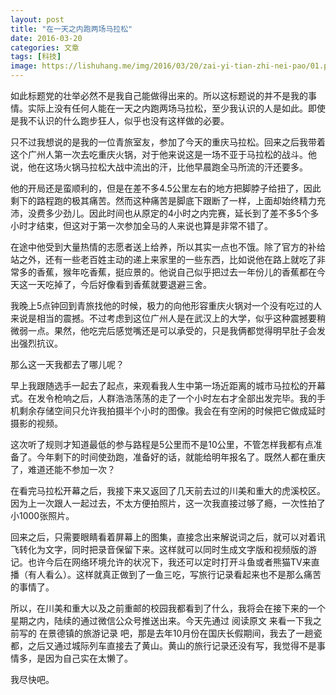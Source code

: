 ```yaml
---
layout: post
title: "在一天之内跑两场马拉松"
date: 2016-03-20
categories: 文章
tags: [科技]
image: https://lishuhang.me/img/2016/03/20/zai-yi-tian-zhi-nei-pao/01.png
---
```


如此标题党的壮举必然不是我自己能做得出来的。所以这标题说的并不是我的事情。实际上没有任何人能在一天之内跑两场马拉松，至少我认识的人是如此。即使是我不认识的什么跑步狂人，似乎也没有这样做的必要。

只不过我想说的是我的一位青旅室友，参加了今天的重庆马拉松。回来之后我带着这个广州人第一次去吃重庆火锅，对于他来说这是一场不亚于马拉松的战斗。他说，他在这场火锅马拉松大战中流出的汗，比他早晨跑全马所流的汗还要多。

他的开局还是蛮顺利的，但是在差不多4.5公里左右的地方把脚脖子给扭了，因此剩下的路程跑的极其痛苦。然而这种痛苦是脚底下跟断了一样，上面却始终精力充沛，没费多少劲儿。因此时间也从原定的4小时之内完赛，延长到了差不多5个多小时才结束，但这对于第一次参加全马的人来说也算是非常不错了。

在途中他受到大量热情的志愿者送上给养，所以其实一点也不饿。除了官方的补给站之外，还有一些老百姓主动的递上来家里的一些东西，比如说他在路上就吃了非常多的香蕉，猴年吃香蕉，挺应景的。他说自己似乎把过去一年份儿的香蕉都在今天这一天吃掉了，今后好像看到香蕉就要退避三舍。

我晚上5点钟回到青旅找他的时候，极力的向他形容重庆火锅对一个没有吃过的人来说是相当的震撼。不过考虑到这位广州人是在武汉上的大学，似乎这种震撼要稍微弱一点。果然，他吃完后感觉嘴还是可以承受的，只是我俩都觉得明早肚子会发出强烈抗议。

那么这一天我都去了哪儿呢？

早上我跟随选手一起去了起点，来观看我人生中第一场近距离的城市马拉松的开幕式。在发令枪响之后，人群浩浩荡荡的走了一个小时左右才全部出发完毕。我的手机剩余存储空间只允许我拍摄半个小时的图像。我会在有空闲的时候把它做成延时摄影的视频。

这次听了规则才知道最低的参与路程是5公里而不是10公里，不管怎样我都有点准备了。今年剩下的时间使劲跑，准备好的话，就能给明年报名了。既然人都在重庆了，难道还能不参加一次？

在看完马拉松开幕之后，我接下来又返回了几天前去过的川美和重大的虎溪校区。因为上一次跟人一起过去，不太方便拍照片，这一次我直接过够了瘾，一次性拍了小1000张照片。

回来之后，只需要眼睛看着屏幕上的图集，直接念出来解说词之后，就可以对着讯飞转化为文字，同时把录音保留下来。这样就可以同时生成文字版和视频版的游记。也许今后在网络环境允许的状况下，我还可以定时打开斗鱼或者熊猫TV来直播（有人看么）。这样就真正做到了一鱼三吃，写旅行记录看起来也不是那么痛苦的事情了。

所以，在川美和重大以及之前重邮的校园我都看到了什么，我将会在接下来的一个星期之内，陆续的通过微信公众号推送出来。今天先通过 阅读原文 来看一下我之前写的 在景德镇的旅游记录 吧，那是去年10月份在国庆长假期间，我去了一趟瓷都，之后又通过城际列车直接去了黄山。黄山的旅行记录还没有写，我觉得不是事情多，是因为自己实在太懒了。

我尽快吧。